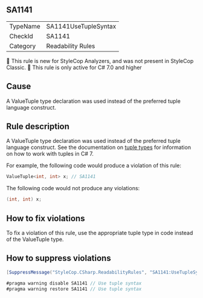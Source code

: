 ## SA1141

<table>
<tr>
  <td>TypeName</td>
  <td>SA1141UseTupleSyntax</td>
</tr>
<tr>
  <td>CheckId</td>
  <td>SA1141</td>
</tr>
<tr>
  <td>Category</td>
  <td>Readability Rules</td>
</tr>
</table>

:memo: This rule is new for StyleCop Analyzers, and was not present in StyleCop Classic.
:memo: This rule is only active for C# 7.0 and higher

## Cause

A ValueTuple type declaration was used instead of the preferred tuple language construct. 

## Rule description

A ValueTuple type declaration was used instead of the preferred tuple language construct.  See the documentation on [tuple types](https://docs.microsoft.com/en-us/dotnet/csharp/tuples) for information on how to work with tuples in C# 7.

For example, the following code would produce a violation of this rule:

```csharp
ValueTuple<int, int> x; // SA1141
```

The following code would not produce any violations:

```csharp
(int, int) x;
```

## How to fix violations

To fix a violation of this rule, use the appropriate tuple type in code instead of the ValueTuple type.

## How to suppress violations

```csharp
[SuppressMessage("StyleCop.CSharp.ReadabilityRules", "SA1141:UseTupleSyntax", Justification = "Reviewed.")]
```

```csharp
#pragma warning disable SA1141 // Use tuple syntax
#pragma warning restore SA1141 // Use tuple syntax
```
